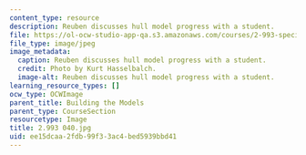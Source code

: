```yaml
---
content_type: resource
description: Reuben discusses hull model progress with a student.
file: https://ol-ocw-studio-app-qa.s3.amazonaws.com/courses/2-993-special-topics-in-mechanical-engineering-the-art-and-science-of-boat-design-january-iap-2007/ee15dcaa2fdb99f33ac4bed5939bbd41_2993040.jpg
file_type: image/jpeg
image_metadata:
  caption: Reuben discusses hull model progress with a student.
  credit: Photo by Kurt Hasselbalch.
  image-alt: Reuben discusses hull model progress with a student.
learning_resource_types: []
ocw_type: OCWImage
parent_title: Building the Models
parent_type: CourseSection
resourcetype: Image
title: 2.993 040.jpg
uid: ee15dcaa-2fdb-99f3-3ac4-bed5939bbd41
---
```

